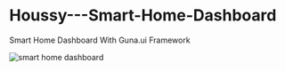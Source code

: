 # Houssy---Smart-Home-Dashboard
Smart Home Dashboard With Guna.ui Framework

![smart home dashboard](https://user-images.githubusercontent.com/61135648/86345709-17410c80-bc86-11ea-8250-2bf04bdf4932.gif)
